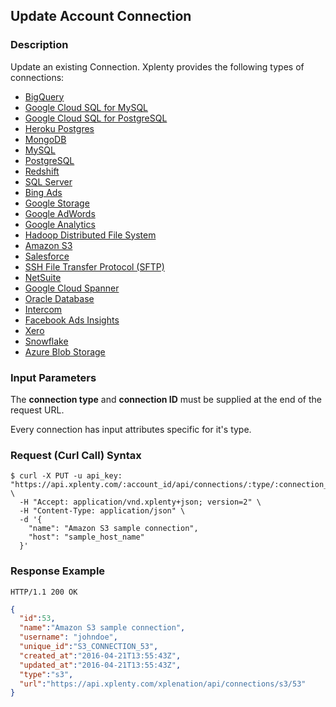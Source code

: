 ## Update Account Connection

### Description
Update an existing Connection. Xplenty provides the following types of connections:

* [BigQuery](https://github.com/xplenty/xplenty-api-doc-v2/blob/master/resources/connections/bigquery-connection.md)
* [Google Cloud SQL for MySQL](https://github.com/xplenty/xplenty-api-doc-v2/blob/master/resources/connections/google-cloud-mysql-connection.md)
* [Google Cloud SQL for PostgreSQL](https://github.com/xplenty/xplenty-api-doc-v2/blob/master/resources/connections/google-cloud-postgres-connection.md)
* [Heroku Postgres](https://github.com/xplenty/xplenty-api-doc-v2/blob/master/resources/connections/heroku-postgres-connection.md)
* [MongoDB](https://github.com/xplenty/xplenty-api-doc-v2/blob/master/resources/connections/mongo-connection.md)
* [MySQL](https://github.com/xplenty/xplenty-api-doc-v2/blob/master/resources/connections/mysql-connection.md)
* [PostgreSQL](https://github.com/xplenty/xplenty-api-doc-v2/blob/master/resources/connections/postgres-connection.md)
* [Redshift](https://github.com/xplenty/xplenty-api-doc-v2/blob/master/resources/connections/redshift-connection.md)
* [SQL Server](https://github.com/xplenty/xplenty-api-doc-v2/blob/master/resources/connections/sqlserver-connection.md)
* [Bing Ads](https://github.com/xplenty/xplenty-api-doc-v2/blob/master/resources/connections/bingads-connection.md)
* [Google Storage](https://github.com/xplenty/xplenty-api-doc-v2/blob/master/resources/connections/gs-connection.md)
* [Google AdWords](https://github.com/xplenty/xplenty-api-doc-v2/blob/master/resources/connections/adwords-connection.md)
* [Google Analytics](https://github.com/xplenty/xplenty-api-doc-v2/blob/master/resources/connections/analytics-connection.md)
* [Hadoop Distributed File System](https://github.com/xplenty/xplenty-api-doc-v2/blob/master/resources/connections/hdfs-connection.md)
* [Amazon S3](https://github.com/xplenty/xplenty-api-doc-v2/blob/master/resources/connections/s3-connection.md)
* [Salesforce](https://github.com/xplenty/xplenty-api-doc-v2/blob/master/resources/connections/salesforce-connection.md)
* [SSH File Transfer Protocol (SFTP)](https://github.com/xplenty/xplenty-api-doc-v2/blob/master/resources/connections/sftp-connection.md)
* [NetSuite](https://github.com/xplenty/xplenty-api-doc-v2/blob/master/resources/connections/net-suite-connection.md)
* [Google Cloud Spanner](https://github.com/xplenty/xplenty-api-doc-v2/blob/master/resources/connections/google-cloud-spanner-connection.md)
* [Oracle Database](https://github.com/xplenty/xplenty-api-doc-v2/blob/master/resources/connections/oracle-connection.md)
* [Intercom](https://github.com/xplenty/xplenty-api-doc-v2/blob/master/resources/connections/intercom-connection.md)
* [Facebook Ads Insights](https://github.com/xplenty/xplenty-api-doc-v2/blob/master/resources/connections/facebook-ads-insights-connection.md)
* [Xero](https://github.com/xplenty/xplenty-api-doc-v2/blob/master/resources/connections/xero-connection.md)
* [Snowflake](https://github.com/xplenty/xplenty-api-doc-v2/blob/master/resources/connections/snowflake-connection.md)
* [Azure Blob Storage](https://github.com/xplenty/xplenty-api-doc-v2/blob/master/resources/connections/azure-blob-storage-connection.md)

### Input Parameters
The **connection type** and **connection ID** must be supplied at the end of the request URL.

Every connection has input attributes specific for it's type.

### Request (Curl Call) Syntax
```shell
$ curl -X PUT -u api_key: "https://api.xplenty.com/:account_id/api/connections/:type/:connection_id" \
  -H "Accept: application/vnd.xplenty+json; version=2" \
  -H "Content-Type: application/json" \
  -d '{
    "name": "Amazon S3 sample connection",
    "host": "sample_host_name"
  }'
```

### Response Example
```HTTP
HTTP/1.1 200 OK
```

```json
{
  "id":53,
  "name":"Amazon S3 sample connection",
  "username": "johndoe",
  "unique_id":"S3_CONNECTION_53",
  "created_at":"2016-04-21T13:55:43Z",
  "updated_at":"2016-04-21T13:55:43Z",
  "type":"s3",
  "url":"https://api.xplenty.com/xplenation/api/connections/s3/53"
}
```
